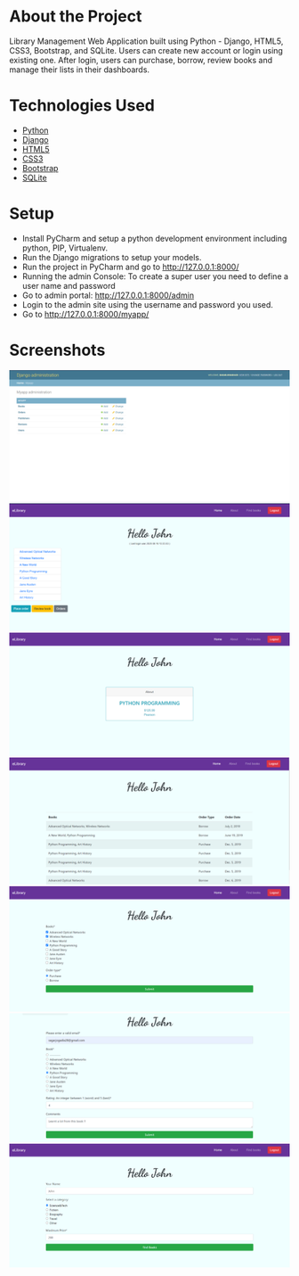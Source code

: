 # About the Project

Library Management Web Application built using Python - Django, HTML5, CSS3, Bootstrap, and SQLite. Users can create new account or login using existing one. After login, users can purchase, borrow, review books and manage their lists in their dashboards.

# Technologies Used

- [Python](https://www.python.org/)
- [Django](https://www.djangoproject.com/)
- [HTML5](https://developer.mozilla.org/en-US/docs/Web/Guide/HTML/HTML5)
- [CSS3](https://developer.mozilla.org/en-US/docs/Archive/CSS3)
- [Bootstrap](https://getbootstrap.com/)
- [SQLite](https://www.sqlite.org/)

# Setup

- Install PyCharm and setup a python development environment including python, PIP, Virtualenv.
- Run the Django migrations to setup your models.
- Run the project in PyCharm and go to http://127.0.0.1:8000/
- Running the admin Console: To create a super user you need to define a user name and password
- Go to admin portal: http://127.0.0.1:8000/admin
- Login to the admin site using the username and password you used.
- Go to http://127.0.0.1:8000/myapp/

# Screenshots

![Admin](Images/admin.png)
![Home](Images/home.png)
![About](Images/about-book.png)
![Orders](Images/orders.png)
![Place Order](Images/place-order.png)
![Review Book](Images/review-book.png)
![Search Book](Images/search-book.png)
